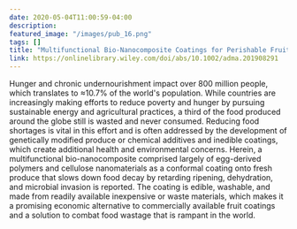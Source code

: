 ```yaml
---
date: 2020-05-04T11:00:59-04:00
description: 
featured_image: "/images/pub_16.png"
tags: []
title: "Multifunctional Bio-Nanocomposite Coatings for Perishable Fruits"
link: https://onlinelibrary.wiley.com/doi/abs/10.1002/adma.201908291
---
```


Hunger and chronic undernourishment impact over 800 million people, which translates to ≈10.7% of the world's population. While countries are increasingly making efforts to reduce poverty and hunger by pursuing sustainable energy and agricultural practices, a third of the food produced around the globe still is wasted and never consumed. Reducing food shortages is vital in this effort and is often addressed by the development of genetically modified produce or chemical additives and inedible coatings, which create additional health and environmental concerns. Herein, a multifunctional bio-nanocomposite comprised largely of egg-derived polymers and cellulose nanomaterials as a conformal coating onto fresh produce that slows down food decay by retarding ripening, dehydration, and microbial invasion is reported. The coating is edible, washable, and made from readily available inexpensive or waste materials, which makes it a promising economic alternative to commercially available fruit coatings and a solution to combat food wastage that is rampant in the world.